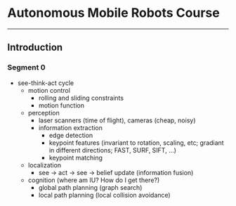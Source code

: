 # Autonomous Mobile Robots Course

****

## Introduction

### Segment 0
- see-think-act cycle
    - motion control
        - rolling and sliding constraints
        - motion function
    - perception
        - laser scanners (time of flight), cameras (cheap, noisy)
        - information extraction
            - edge detection
            - keypoint features (invariant to rotation, scaling, etc; gradiant in different directions; FAST, SURF, SIFT, ...)
            - keypoint matching
    - localization
        - see -> act -> see -> belief update (information fusion)
    - cognition (where am IU? How do I get there?)
        - global path planning (graph search)
        - local path planning (local collision avoidance)